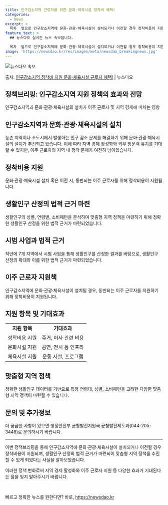 ```yaml
---
title: 인구감소지역 근로자를 위한 문화·체육시설 정착비 혜택!
categories:
  - News
excerpt: >
  목차  앞으로 인구감소지역에 문화·관광·체육시설이 설치되거나 이전할 경우 정착비용이 지원됩니다. 이를 통해 …
feature_text: >
  ## 뉴스다오 실시간 뉴스 속보입니다.

  목차  앞으로 인구감소지역에 문화·관광·체육시설이 설치되거나 이전할 경우 정착비용이 지원됩니다. 이를 통해 …
image: 'https://newsdao.kr/res/images/meta/newsdao_breakingnews.jpg'
---
```


![뉴스다오 속보](https://newsdao.kr/res/images/meta/newsdao_breakingnews.jpg)

<p>출처: <a href="https://newsdao.kr/4086" rel="dofollow">인구감소지역 정착비 지원 문화·체육시설 근로자 혜택!</a> | 뉴스다오</p>

<h2 data-ke-size="size26">정책브리핑: 인구감소지역 지원 정책의 효과와 전망</h2>
<p data-ke-size="size16">인구감소지역과 문화·관광·체육시설의 설치가 이주 근로자 및 지역 경제에 미치는 영향</p>

<h2 data-ke-size="size24">인구감소지역과 문화·관광·체육시설의 설치</h2>
<p data-ke-size="size16">농촌 지역이나 소도시에서 발생하는 인구 감소 문제를 해결하기 위해 문화·관광·체육시설의 설치가 추진되고 있습니다. 이에 따라 지역 경제 활성화와 외부 방문객 유치를 기대할 수 있지만, 이주 근로자의 지역 내 정착 문제가 여전히 남아있습니다.</p>

<h2 data-ke-size="size24">정착비용 지원</h2>
<p data-ke-size="size16">문화·관광·체육시설 설치 혹은 이전 시, 동반되는 이주 근로자를 위해 정착비용이 지원됩니다.</p>

<h2 data-ke-size="size24">생활인구 산정의 법적 근거 마련</h2>
<p data-ke-size="size16">생활인구의 성별, 연령별, 소비패턴을 분석하여 맞춤형 지역 정책을 마련하기 위해 정확한 생활인구 산정을 위한 법적 근거가 마련되었습니다.</p>

<h2 data-ke-size="size24">시범 사업과 법적 근거</h2>
<p data-ke-size="size16">작년에 7개 지역에서 시범 사업을 통해 생활인구를 산정한 결과를 바탕으로, 생활인구 산정의 확대와 이를 위한 법적 근거가 마련되었습니다.</p>

<h2 data-ke-size="size24">이주 근로자 지원책</h2>
<p data-ke-size="size16">인구감소지역에 문화·관광·체육시설이 설치될 경우, 동반되는 이주 근로자를 지원하기 위해 정착비용이 지원됩니다.</p>

<h2 data-ke-size="size24">지원 항목 및 기대효과</h2>
<table>
    <tr>
        <td style="text-align: center; height: 17px;"><b>지원 항목</b></td>
        <td style="text-align: center; height: 17px;"><b>기대효과</b></td>
    </tr>
    <tr>
        <td style="text-align: center; height: 17px;">정착비용 지원</td>
        <td style="text-align: center; height: 17px;">주거, 이사 관련 비용</td>
    </tr>
    <tr>
        <td style="text-align: center; height: 17px;">문화시설 지원</td>
        <td style="text-align: center; height: 17px;">공연, 전시 등 인프라</td>
    </tr>
    <tr>
        <td style="text-align: center; height: 17px;">체육시설 지원</td>
        <td style="text-align: center; height: 17px;">운동 시설, 프로그램</td>
    </tr>
</table>

<h2 data-ke-size="size24">맞춤형 지역 정책</h2>
<p data-ke-size="size16">정확한 생활인구 데이터를 기반으로 특정 연령대, 성별, 소비패턴을 고려한 다양한 맞춤형 지역 정책이 마련될 수 있습니다.</p>

<h2 data-ke-size="size24">문의 및 추가정보</h2>
<p data-ke-size="size16">더 궁금한 사항이 있으면 행정안전부 균형발전지원국 균형발전제도과(044-205-3448)로 문의하시기 바랍니다.</p>

<hr>

<p data-ke-size="size16">이번 정책브리핑을 통해 인구감소지역에 문화·관광·체육시설이 설치되거나 이전될 경우 정착비용이 지원되며, 생활인구 산정의 법적 근거가 마련되어 맞춤형 지역 정책을 추진할 수 있게 되었다는 사실을 알아보았습니다.</p>
<p data-ke-size="size16">이러한 정책 변화로써 지역 경제 활성화와 이주 근로자 지원 등 다양한 효과가 기대된다는 점을 잊지 말아주시기 바랍니다.</p>
<p data-ke-size="size16">&nbsp;</p> 

빠르고 정확한 뉴스를 원한다면? 바로, <a href="https://newsdao.kr" rel="dofollow">https://newsdao.kr</a>


